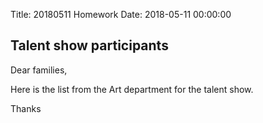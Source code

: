 Title: 20180511 Homework
Date: 2018-05-11 00:00:00


## Talent show participants

Dear families,



Here is the list from the Art department for the talent show.



Thanks
